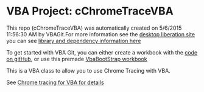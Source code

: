 # VBA Project: cChromeTraceVBA
This repo (cChromeTraceVBA) was automatically created on 5/6/2015 11:56:30 AM by VBAGit.For more information see the [desktop liberation site](http://ramblings.mcpher.com/Home/excelquirks/drivesdk/vbagit "desktop liberation")
you can see [library and dependency information here](dependencies.md)

To get started with VBA Git, you can either create a workbook with the [code on gitHub](https://github.com/brucemcpherson/VbaGit "VbaGit repo"), or use this premade [VbaBootStrap workbook](http://ramblings.mcpher.com/Home/excelquirks/downlable-items/VbaGitBootStrap.xlsm "VbaBootStrap")  

This is a VBA class to allow you to use Chrome Tracing with VBA.

See [Chrome tracing for VBA for details](http://ramblings.mcpher.com/Home/excelquirks/chrome/tracing/cchrometracvba "Chrome tracing")  
